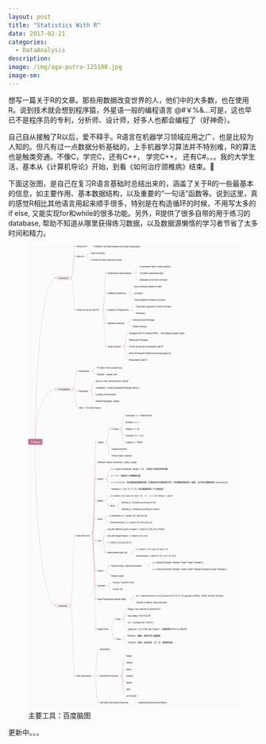 ```yaml
---
layout: post
title: "Statistics With R"
date: 2017-02-21
categories:
  - DataAnalysis
description:
image: /img/aga-putra-125108.jpg
image-sm:
---
```

想写一篇关于R的文章。那些用数据改变世界的人，他们中的大多数，也在使用R。说到技术就会想到程序猿，外星语一般的编程语言 @#￥%&...可是，这也早已不是程序员的专利，分析师、设计师，好多人也都会编程了（好神奇）。

自己自从接触了R以后，爱不释手。R语言在机器学习领域应用之广，也是比较为人知的。但凡有过一点数据分析基础的，上手机器学习算法并不特别难，R的算法也是触类旁通。不像C，学完C，还有C++， 学完C++， 还有C#。。。我的大学生活，基本从《计算机导论》开始，到看《如何治疗颈椎病》结束。🙂️ <br/>

下面这张图，是自己在复习R语言基础时总结出来的，涵盖了关于R的一些最基本的信息，如主要作用、基本数据结构，以及重要的“一句话”函数等。说到这里，真的感觉R相比其他语言用起来顺手很多，特别是在构造循环的时候，不用写太多的if else, 又能实现for和while的很多功能。另外，R提供了很多自带的用于练习的database, 帮助不知道从哪里获得练习数据，以及数据源懒惰的学习者节省了太多时间和精力。<br/>

<figure>
  <img src="/img/RBasis.png" alt=""/>
  <figcaption>主要工具：百度脑图</figcaption>
</figure>
更新中。。。
